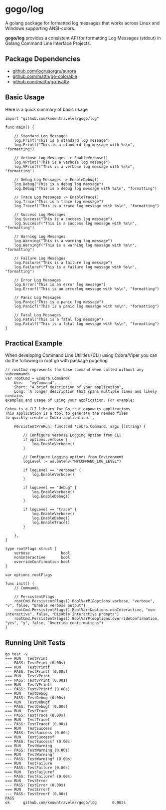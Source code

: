 # gogo/log

A golang package for formatted log messages that works across Linux and Windows supporting ANSI-colors.

**gogo/log** provides a consistent API for formatting Log Messages (stdout) in Golang Command Line Interface Projects.


## Package Dependencies

* [github.com/logrusorgru/aurora](https://github.com/logrusorgru/aurora)
* [github.com/mattn/go-colorable](https://github.com/onsi/ginkgo/tree/master/reporters/stenographer/support/go-colorable)
* [github.com/mattn/go-isatty](https://github.com/onsi/ginkgo/tree/master/reporters/stenographer/support/go-isatty)


## Basic Usage

Here is a quick summary of basic usage

    import "github.com/knowntraveler/gogo/log"

    func main() {
        
        // Standard Log Messages
        log.Print("This is a standard log message")
        log.Printf("This is a standard log message with %s\n", "formatting")

        // Verbose Log Messages -> EnableVerbose()
        log.VPrint("This is a verbose log message")
        log.VPrintf("This is a verbose log message with %s\n", "formatting")

        // Debug Log Messages -> EnableDebug()
        log.Debug("This is a debug log message")
        log.Debug("This is a debug log message with %s\n", "formatting")

        // Trace Log Messages -> EnableTrace()
        log.Trace("This is a trace log message")
        log.Tracef("This is a trace log message with %s\n", "formatting")

        // Success Log Messages
        log.Success("This is a success log message")
        log.Successf("This is a success log message with %s\n", "formatting")

        // Warning Log Messages
        log.Warning("This is a warning log message")
        log.Warningf("This is a warning log message with %s\n", "formatting")

        // Failure Log Messages
        log.Failure("This is a failure log message")
        log.Failuref("This is a failure log message with %s\n", "formatting")

        // Error Log Messages
        log.Error("This is an error log message")
        log.Errorf("This is an errorlog message with %s\n", "formatting")

        // Panic Log Messages
        log.Panic("This is a panic log message")
        log.Panicf("This is a panic log message with %s\n", "formatting")

        // Fatal Log Messages
        log.Fatal("This is a fatal log message")
        log.Fatalf("This is a fatal log message with %s\n", "formatting")     
    }

## Practical Example

When developing Command Line Utilities (CLI) using Cobra/Viper you can do the following in root.go with package gogo/log

    // rootCmd represents the base command when called without any subcommands
    var rootCmd = &cobra.Command{
        Use:   "myCommand",
        Short: "A brief description of your application",
        Long: `A longer description that spans multiple lines and likely contains
    examples and usage of using your application. For example:

    Cobra is a CLI library for Go that empowers applications.
    This application is a tool to generate the needed files
    to quickly create a Cobra application.`,

        PersistentPreRun: func(cmd *cobra.Command, args []string) {

            // Configure Verbose Logging Option from CLI
            if options.verbose {
                log.EnableVerbose()
            }

            // Configure Logging options from Environment
            logLevel := os.Getenv("MYCOMMAND_LOG_LEVEL")

            if logLevel == "verbose" {
                log.EnableVerbose()
            }

            if logLevel == "debug" {
                log.EnableVerbose()
                log.EnableDebug()
            }

            if logLevel == "trace" {
                log.EnableVerbose()
                log.EnableDebug()
                log.EnableTrace()
            }

        },
    }

    type rootFlags struct {
    	verbose              bool
	    nonInteractive       bool
	    overrideConfirmation bool
    }   

    var options rootFlags

    func init() {
	    // Commands
	
	    // PersistentFlags
	    rootCmd.PersistentFlags().BoolVarP(&options.verbose, "verbose", "v", false, "Enable verbose output")
	    rootCmd.PersistentFlags().BoolVar(&options.nonInteractive, "non-interactive", false, "Disable interactive prompts")
	    rootCmd.PersistentFlags().BoolVarP(&options.overrideConfirmation, "yes", "y", false, "Override confirmations")
    }

## Running Unit Tests

    go test -v
    === RUN   TestPrint
    --- PASS: TestPrint (0.00s)
    === RUN   TestPrintf
    --- PASS: TestPrintf (0.00s)
    === RUN   TestVPrint
    --- PASS: TestVPrint (0.00s)
    === RUN   TestVPrintf
    --- PASS: TestVPrintf (0.00s)
    === RUN   TestDebug
    --- PASS: TestDebug (0.00s)
    === RUN   TestDebugf
    --- PASS: TestDebugf (0.00s)
    === RUN   TestTrace
    --- PASS: TestTrace (0.00s)
    === RUN   TestTracef
    --- PASS: TestTracef (0.00s)
    === RUN   TestSuccess
    --- PASS: TestSuccess (0.00s)
    === RUN   TestSuccessf
    --- PASS: TestSuccessf (0.00s)
    === RUN   TestWarning
    --- PASS: TestWarning (0.00s)
    === RUN   TestWarningf
    --- PASS: TestWarningf (0.00s)
    === RUN   TestFailure
    --- PASS: TestFailure (0.00s)
    === RUN   TestFailuref
    --- PASS: TestFailuref (0.00s)
    === RUN   TestError
    --- PASS: TestError (0.00s)
    === RUN   TestErrorf
    --- PASS: TestErrorf (0.00s)
    PASS
    ok      github.com/knowntraveler/gogo/log       0.002s